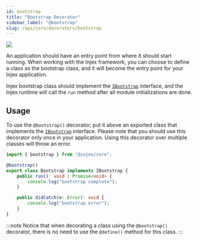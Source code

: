 ```yaml
---
id: bootstrap
title: "Bootstrap Decorator"
sidebar_label: "@bootstrap"
slug: /api/core/decorators/bootstrap
---
```


<img src="https://img.shields.io/badge/Type-Class%20Decorator-blue?style=for-the-badge" />

An application should have an entry point from where it should start running. When working with the Injex framework, you can choose to define a class as the bootstrap class, and it will become the entry point for your Injex application.

Injex bootstrap class should implement the [`IBootstrap`](/docs/api/core/enums-interfaces#ibootstrap) interface, and the Injex runtime will call the `run` method after all module initializations are done.

## Usage

To use the `@bootstrap()` decorator, put it above an exported class that implements the [`IBootstrap`](/docs/api/core/enums-interfaces#ibootstrap) interface. Please note that you should use this decorator only once in your application. Using this decorator over multiple classes will throw an error.

```ts {3}
import { bootstrap } from "@injex/core";

@bootstrap()
export class Bootstrap implements IBootstrap {
    public run(): void | Promise<void> {
        console.log("bootstrap complete");
    }

    public didCatch(e: Error): void {
        console.log("bootstrap error");
    }
}
```

:::note
Notice that when decorating a class using the `@bootstrap()` decorator, there is no need to use the `@define()` method for this class.
:::